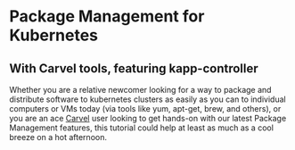 # Package Management for Kubernetes
## With Carvel tools, featuring kapp-controller

Whether you are a relative newcomer looking for a way to package and distribute
software to kubernetes clusters as easily as you can to individual computers or
VMs today (via tools like yum, apt-get, brew, and others), or you are an ace
[Carvel](https://carvel.dev/) user looking to get hands-on with our latest Package Management features,
this tutorial could help at least as much as a cool breeze on a hot afternoon.
